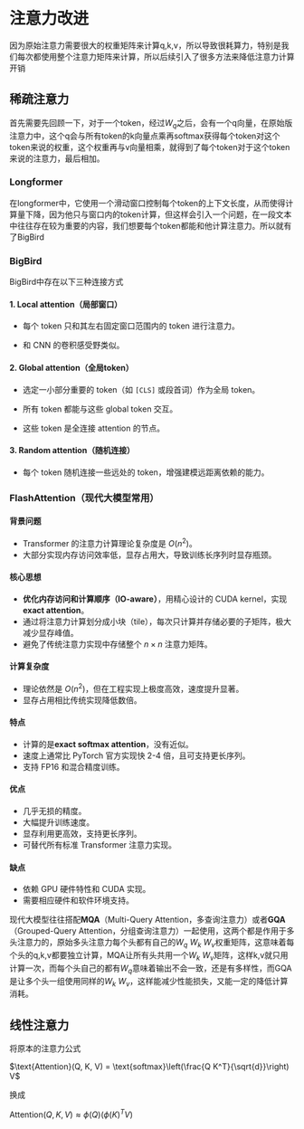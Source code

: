# 注意力改进

因为原始注意力需要很大的权重矩阵来计算q,k,v，所以导致很耗算力，特别是我们每次都使用整个注意力矩阵来计算，所以后续引入了很多方法来降低注意力计算开销

## 稀疏注意力



首先需要先回顾一下，对于一个token，经过$W_q$之后，会有一个q向量，在原始版注意力中，这个q会与所有token的k向量点乘再softmax获得每个token对这个token来说的权重，这个权重再与v向量相乘，就得到了每个token对于这个token来说的注意力，最后相加。

### Longformer

在longformer中，它使用一个滑动窗口控制每个token的上下文长度，从而使得计算量下降，因为他只与窗口内的token计算，但这样会引入一个问题，在一段文本中往往存在较为重要的内容，我们想要每个token都能和他计算注意力。所以就有了BigBird

### BigBird

BigBird中存在以下三种连接方式

#### 1\. **Local attention（局部窗口）**

-   每个 token 只和其左右固定窗口范围内的 token 进行注意力。
    
-   和 CNN 的卷积感受野类似。
    

#### 2\. **Global attention（全局token）**

-   选定一小部分重要的 token（如 `[CLS]` 或段首词）作为全局 token。
    
-   所有 token 都能与这些 global token 交互。
    
-   这些 token 是全连接 attention 的节点。
    

#### 3\. **Random attention（随机连接）**

-   每个 token 随机连接一些远处的 token，增强建模远距离依赖的能力。

### FlashAttention（现代大模型常用）

#### 背景问题

- Transformer 的注意力计算理论复杂度是 $O(n^2)$。
- 大部分实现内存访问效率低，显存占用大，导致训练长序列时显存瓶颈。

#### 核心思想

- **优化内存访问和计算顺序（IO-aware）**，用精心设计的 CUDA kernel，实现 **exact attention**。
- 通过将注意力计算划分成小块（tile），每次只计算并存储必要的子矩阵，极大减少显存峰值。
- 避免了传统注意力实现中存储整个 $n \times n$ 注意力矩阵。

#### 计算复杂度

- 理论依然是 $O(n^2)$，但在工程实现上极度高效，速度提升显著。
- 显存占用相比传统实现降低数倍。

#### 特点

- 计算的是**exact softmax attention**，没有近似。
- 速度上通常比 PyTorch 官方实现快 2-4 倍，且可支持更长序列。
- 支持 FP16 和混合精度训练。

#### 优点

- 几乎无损的精度。
- 大幅提升训练速度。
- 显存利用更高效，支持更长序列。
- 可替代所有标准 Transformer 注意力实现。

#### 缺点

- 依赖 GPU 硬件特性和 CUDA 实现。
- 需要相应硬件和软件环境支持。

现代大模型往往搭配**MQA**（Multi-Query Attention，多查询注意力）或者**GQA**（Grouped-Query Attention，分组查询注意力）一起使用，这两个都是作用于多头注意力的，原始多头注意力每个头都有自己的$W_q$ $W_k$ $W_v$权重矩阵，这意味着每个头的q,k,v都要独立计算，MQA让所有头共用一个$W_k$ $W_v$矩阵，这样k,v就只用计算一次，而每个头自己的都有$W_q$意味着输出不会一致，还是有多样性，而GQA是让多个头一组使用同样的$W_k$ $W_v$，这样能减少性能损失，又能一定的降低计算消耗。

## 线性注意力

将原本的注意力公式

$\text{Attention}(Q, K, V) = \text{softmax}\left(\frac{Q K^T}{\sqrt{d}}\right) V$

换成

$\text{Attention}(Q, K, V) \approx \phi(Q) \left(\phi(K)^T V\right)$